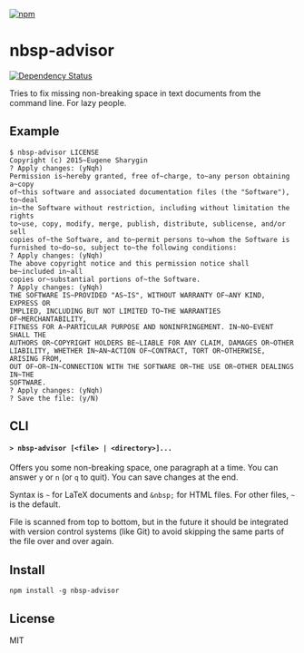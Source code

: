 [![npm](https://nodei.co/npm/nbsp-advisor.png)](https://nodei.co/npm/nbsp-advisor/)

# nbsp-advisor

[![Dependency Status][david-badge]][david]

Tries to fix missing non-breaking space in text documents from the command line. For lazy people.

[david]: https://david-dm.org/eush77/nbsp-advisor
[david-badge]: https://david-dm.org/eush77/nbsp-advisor.png

## Example

```
$ nbsp-advisor LICENSE
Copyright (c) 2015~Eugene Sharygin
? Apply changes: (yNqh)
Permission is~hereby granted, free of~charge, to~any person obtaining a~copy
of~this software and associated documentation files (the "Software"), to~deal
in~the Software without restriction, including without limitation the rights
to~use, copy, modify, merge, publish, distribute, sublicense, and/or sell
copies of~the Software, and to~permit persons to~whom the Software is
furnished to~do~so, subject to~the following conditions:
? Apply changes: (yNqh)
The above copyright notice and this permission notice shall be~included in~all
copies or~substantial portions of~the Software.
? Apply changes: (yNqh)
THE SOFTWARE IS~PROVIDED "AS~IS", WITHOUT WARRANTY OF~ANY KIND, EXPRESS OR
IMPLIED, INCLUDING BUT NOT LIMITED TO~THE WARRANTIES OF~MERCHANTABILITY,
FITNESS FOR A~PARTICULAR PURPOSE AND NONINFRINGEMENT. IN~NO~EVENT SHALL THE
AUTHORS OR~COPYRIGHT HOLDERS BE~LIABLE FOR ANY CLAIM, DAMAGES OR~OTHER
LIABILITY, WHETHER IN~AN~ACTION OF~CONTRACT, TORT OR~OTHERWISE, ARISING FROM,
OUT OF~OR~IN~CONNECTION WITH THE SOFTWARE OR~THE USE OR~OTHER DEALINGS IN~THE
SOFTWARE.
? Apply changes: (yNqh)
? Save the file: (y/N)
```

## CLI

#### `> nbsp-advisor [<file> | <directory>]...`

Offers you some non-breaking space, one paragraph at a time. You can answer `y` or `n` (or `q` to quit). You can save changes at the end.

Syntax is `~` for LaTeX documents and `&nbsp;` for HTML files. For other files, `~` is the default.

File is scanned from top to bottom, but in the future it should be integrated with version control systems (like Git) to avoid skipping the same parts of the file over and over again.

## Install

```
npm install -g nbsp-advisor
```

## License

MIT
